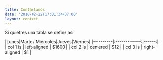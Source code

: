 ```yaml
---
title: Contáctanos
date: '2018-02-22T17:01:34+07:00'
layout: contact
---
```


Si quietres una tabla se define así

|Lunes|Martes|Miércoles|Jueves|Viernes|
|----------|:-------------:|------:|
| col 1 is |  left-aligned | $1600 |
| col 2 is |    centered   |   $12 |
| col 3 is | right-aligned |    $1 |
